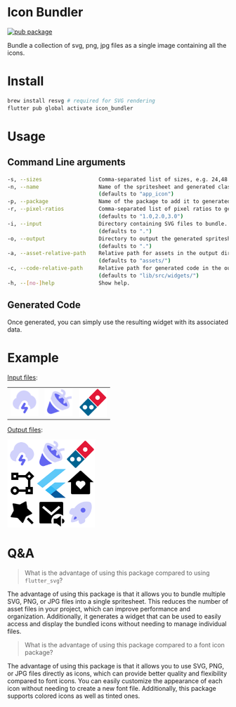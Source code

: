 # Icon Bundler

[![pub package](https://img.shields.io/pub/v/icon_bundler.svg)](https://pub.dev/packages/icon_bundler)

Bundle a collection of svg, png, jpg files as a single image containing all the icons.

# Install

```sh
brew install resvg # required for SVG rendering
flutter pub global activate icon_bundler
```

# Usage

## Command Line arguments

```sh
-s, --sizes                  Comma-separated list of sizes, e.g. 24,48
-n, --name                   Name of the spritesheet and generated classes.
                             (defaults to "app_icon")
-p, --package                Name of the package to add it to generated image providers.
-r, --pixel-ratios           Comma-separated list of pixel ratios to generate spritesheets for.
                             (defaults to "1.0,2.0,3.0")
-i, --input                  Directory containing SVG files to bundle.
                             (defaults to ".")
-o, --output                 Directory to output the generated spritesheets and code.
                             (defaults to ".")
-a, --asset-relative-path    Relative path for assets in the output directory.
                             (defaults to "assets/")
-c, --code-relative-path     Relative path for generated code in the output directory.
                             (defaults to "lib/src/widgets/")
-h, --[no-]help              Show help.
```

## Generated Code

Once generated, you can simply use the resulting widget with its associated data.

# Example

[Input files](../example/input/):

<table>
  <tr>
    <td><img src="https://github.com/aloisdeniel/image_bundler/blob/main/packages/icon_bundler/example/input/cloud-lightning.svg" width="64"></td>
    <td><img src="https://github.com/aloisdeniel/image_bundler/blob/main/packages/icon_bundler/example/input/confetti.svg" width="64"></td>
    <td><img src="https://github.com/aloisdeniel/image_bundler/blob/main/packages/icon_bundler/example/input/dominos.svg" width="64"></td>
  </tr>
</table>

[Output files](../example/output/):

<img src="https://github.com/aloisdeniel/image_bundler/blob/main/packages/icon_bundler/example/output/assets/app_icon/sheet_96.png?raw=true" width="200">

# Q&A

> What is the advantage of using this package compared to using `flutter_svg`?

The advantage of using this package is that it allows you to bundle multiple SVG, PNG, or JPG files into a single spritesheet. This reduces the number of asset files in your project, which can improve performance and organization. Additionally, it generates a widget that can be used to easily access and display the bundled icons without needing to manage individual files.

> What is the advantage of using this package compared to a font icon package?

The advantage of using this package is that it allows you to use SVG, PNG, or JPG files directly as icons, which can provide better quality and flexibility compared to font icons. You can easily customize the appearance of each icon without needing to create a new font file. Additionally, this package supports colored icons as well as tinted ones.
